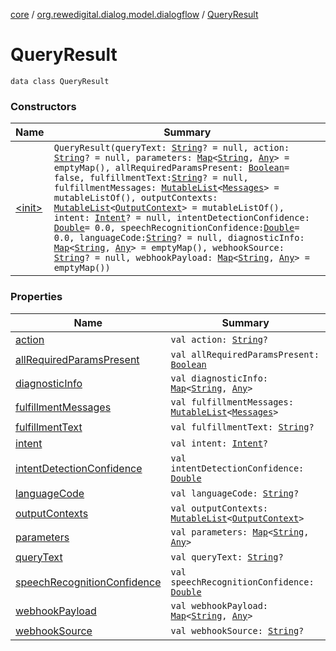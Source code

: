 [core](../../index.md) / [org.rewedigital.dialog.model.dialogflow](../index.md) / [QueryResult](./index.md)

# QueryResult

`data class QueryResult`

### Constructors

| Name | Summary |
|---|---|
| [&lt;init&gt;](-init-.md) | `QueryResult(queryText: `[`String`](https://kotlinlang.org/api/latest/jvm/stdlib/kotlin/-string/index.html)`? = null, action: `[`String`](https://kotlinlang.org/api/latest/jvm/stdlib/kotlin/-string/index.html)`? = null, parameters: `[`Map`](https://kotlinlang.org/api/latest/jvm/stdlib/kotlin.collections/-map/index.html)`<`[`String`](https://kotlinlang.org/api/latest/jvm/stdlib/kotlin/-string/index.html)`, `[`Any`](https://kotlinlang.org/api/latest/jvm/stdlib/kotlin/-any/index.html)`> = emptyMap(), allRequiredParamsPresent: `[`Boolean`](https://kotlinlang.org/api/latest/jvm/stdlib/kotlin/-boolean/index.html)` = false, fulfillmentText: `[`String`](https://kotlinlang.org/api/latest/jvm/stdlib/kotlin/-string/index.html)`? = null, fulfillmentMessages: `[`MutableList`](https://kotlinlang.org/api/latest/jvm/stdlib/kotlin.collections/-mutable-list/index.html)`<`[`Messages`](../-messages/index.md)`> = mutableListOf(), outputContexts: `[`MutableList`](https://kotlinlang.org/api/latest/jvm/stdlib/kotlin.collections/-mutable-list/index.html)`<`[`OutputContext`](../-output-context/index.md)`> = mutableListOf(), intent: `[`Intent`](../-intent/index.md)`? = null, intentDetectionConfidence: `[`Double`](https://kotlinlang.org/api/latest/jvm/stdlib/kotlin/-double/index.html)` = 0.0, speechRecognitionConfidence: `[`Double`](https://kotlinlang.org/api/latest/jvm/stdlib/kotlin/-double/index.html)` = 0.0, languageCode: `[`String`](https://kotlinlang.org/api/latest/jvm/stdlib/kotlin/-string/index.html)`? = null, diagnosticInfo: `[`Map`](https://kotlinlang.org/api/latest/jvm/stdlib/kotlin.collections/-map/index.html)`<`[`String`](https://kotlinlang.org/api/latest/jvm/stdlib/kotlin/-string/index.html)`, `[`Any`](https://kotlinlang.org/api/latest/jvm/stdlib/kotlin/-any/index.html)`> = emptyMap(), webhookSource: `[`String`](https://kotlinlang.org/api/latest/jvm/stdlib/kotlin/-string/index.html)`? = null, webhookPayload: `[`Map`](https://kotlinlang.org/api/latest/jvm/stdlib/kotlin.collections/-map/index.html)`<`[`String`](https://kotlinlang.org/api/latest/jvm/stdlib/kotlin/-string/index.html)`, `[`Any`](https://kotlinlang.org/api/latest/jvm/stdlib/kotlin/-any/index.html)`> = emptyMap())` |

### Properties

| Name | Summary |
|---|---|
| [action](action.md) | `val action: `[`String`](https://kotlinlang.org/api/latest/jvm/stdlib/kotlin/-string/index.html)`?` |
| [allRequiredParamsPresent](all-required-params-present.md) | `val allRequiredParamsPresent: `[`Boolean`](https://kotlinlang.org/api/latest/jvm/stdlib/kotlin/-boolean/index.html) |
| [diagnosticInfo](diagnostic-info.md) | `val diagnosticInfo: `[`Map`](https://kotlinlang.org/api/latest/jvm/stdlib/kotlin.collections/-map/index.html)`<`[`String`](https://kotlinlang.org/api/latest/jvm/stdlib/kotlin/-string/index.html)`, `[`Any`](https://kotlinlang.org/api/latest/jvm/stdlib/kotlin/-any/index.html)`>` |
| [fulfillmentMessages](fulfillment-messages.md) | `val fulfillmentMessages: `[`MutableList`](https://kotlinlang.org/api/latest/jvm/stdlib/kotlin.collections/-mutable-list/index.html)`<`[`Messages`](../-messages/index.md)`>` |
| [fulfillmentText](fulfillment-text.md) | `val fulfillmentText: `[`String`](https://kotlinlang.org/api/latest/jvm/stdlib/kotlin/-string/index.html)`?` |
| [intent](intent.md) | `val intent: `[`Intent`](../-intent/index.md)`?` |
| [intentDetectionConfidence](intent-detection-confidence.md) | `val intentDetectionConfidence: `[`Double`](https://kotlinlang.org/api/latest/jvm/stdlib/kotlin/-double/index.html) |
| [languageCode](language-code.md) | `val languageCode: `[`String`](https://kotlinlang.org/api/latest/jvm/stdlib/kotlin/-string/index.html)`?` |
| [outputContexts](output-contexts.md) | `val outputContexts: `[`MutableList`](https://kotlinlang.org/api/latest/jvm/stdlib/kotlin.collections/-mutable-list/index.html)`<`[`OutputContext`](../-output-context/index.md)`>` |
| [parameters](parameters.md) | `val parameters: `[`Map`](https://kotlinlang.org/api/latest/jvm/stdlib/kotlin.collections/-map/index.html)`<`[`String`](https://kotlinlang.org/api/latest/jvm/stdlib/kotlin/-string/index.html)`, `[`Any`](https://kotlinlang.org/api/latest/jvm/stdlib/kotlin/-any/index.html)`>` |
| [queryText](query-text.md) | `val queryText: `[`String`](https://kotlinlang.org/api/latest/jvm/stdlib/kotlin/-string/index.html)`?` |
| [speechRecognitionConfidence](speech-recognition-confidence.md) | `val speechRecognitionConfidence: `[`Double`](https://kotlinlang.org/api/latest/jvm/stdlib/kotlin/-double/index.html) |
| [webhookPayload](webhook-payload.md) | `val webhookPayload: `[`Map`](https://kotlinlang.org/api/latest/jvm/stdlib/kotlin.collections/-map/index.html)`<`[`String`](https://kotlinlang.org/api/latest/jvm/stdlib/kotlin/-string/index.html)`, `[`Any`](https://kotlinlang.org/api/latest/jvm/stdlib/kotlin/-any/index.html)`>` |
| [webhookSource](webhook-source.md) | `val webhookSource: `[`String`](https://kotlinlang.org/api/latest/jvm/stdlib/kotlin/-string/index.html)`?` |
